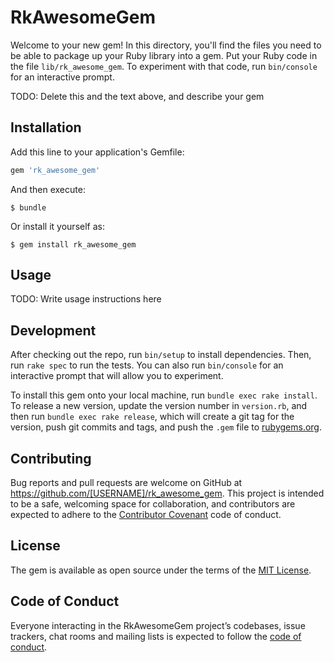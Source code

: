 # RkAwesomeGem

Welcome to your new gem! In this directory, you'll find the files you need to be able to package up your Ruby library into a gem. Put your Ruby code in the file `lib/rk_awesome_gem`. To experiment with that code, run `bin/console` for an interactive prompt.

TODO: Delete this and the text above, and describe your gem

## Installation

Add this line to your application's Gemfile:

```ruby
gem 'rk_awesome_gem'
```

And then execute:

    $ bundle

Or install it yourself as:

    $ gem install rk_awesome_gem

## Usage

TODO: Write usage instructions here

## Development

After checking out the repo, run `bin/setup` to install dependencies. Then, run `rake spec` to run the tests. You can also run `bin/console` for an interactive prompt that will allow you to experiment.

To install this gem onto your local machine, run `bundle exec rake install`. To release a new version, update the version number in `version.rb`, and then run `bundle exec rake release`, which will create a git tag for the version, push git commits and tags, and push the `.gem` file to [rubygems.org](https://rubygems.org).

## Contributing

Bug reports and pull requests are welcome on GitHub at https://github.com/[USERNAME]/rk_awesome_gem. This project is intended to be a safe, welcoming space for collaboration, and contributors are expected to adhere to the [Contributor Covenant](http://contributor-covenant.org) code of conduct.

## License

The gem is available as open source under the terms of the [MIT License](http://opensource.org/licenses/MIT).

## Code of Conduct

Everyone interacting in the RkAwesomeGem project’s codebases, issue trackers, chat rooms and mailing lists is expected to follow the [code of conduct](https://github.com/[USERNAME]/rk_awesome_gem/blob/master/CODE_OF_CONDUCT.md).
